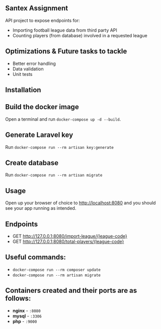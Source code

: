 ## Santex Assignment

API project to expose endpoints for:

- Importing football league data from third party API
- Counting players (from database) involved in a requested league 

## Optimizations & Future tasks to tackle
  
  - Better error handling
  - Data validation
  - Unit tests

## Installation

## Build the docker image
Open a terminal and run `docker-compose up -d --build`.

## Generate Laravel key
Run `docker-compose run --rm artisan key:generate`

## Create database
Run `docker-compose run --rm artisan migrate`

## Usage

Open up your browser of choice to [http://localhost:8080](http://localhost:8080) and you should see your app running as intended.

## Endpoints

- GET http://127.0.0.1:8080/import-league/{league-code}
- GET http://127.0.0.1:8080/total-players/{league-code}

## Useful commands:

- `docker-compose run --rm composer update`
- `docker-compose run --rm artisan migrate`

## Containers created and their ports are as follows:

- **nginx** - `:8080`
- **mysql** - `:3306`
- **php** - `:9000`
